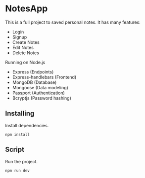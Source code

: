 # NotesApp
This is a full project to saved personal notes. It has many features: 
 - Login
 - Signup
 - Create Notes
 - Edit Notes
 - Delete Notes
 
Running on Node.js
- Express (Endpoints) 
- Express-handlebars (Frontend)
- MongoDB (Database)
- Mongoose (Data modeling)
- Passport (Authentication)
- Bcryptjs (Password hashing)
## Installing
Install dependencies.
```
npm install 
```
## Script
Run the project.
```
npm run dev
```
